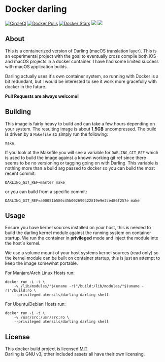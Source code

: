 # Docker darling

[![CircleCI](https://circleci.com/gh/utensils/docker-darling.svg?style=svg)](https://circleci.com/gh/utensils/docker-darling) [![Docker Pulls](https://img.shields.io/docker/pulls/utensils/darling.svg)](https://hub.docker.com/r/utensils/darling/) [![Docker Stars](https://img.shields.io/docker/stars/utensils/darling.svg)](https://hub.docker.com/r/utensils/darling/) [![](https://images.microbadger.com/badges/image/utensils/darling.svg)](https://microbadger.com/images/utensils/darling "Get your own image badge on microbadger.com") [![](https://images.microbadger.com/badges/version/utensils/darling.svg)](https://microbadger.com/images/utensils/darling "Get your own version badge on microbadger.com")  

## About

This is a containerized version of Darling (macOS translation layer). This is an experimental project with the goal to eventually cross compile both iOS and macOS projects in a docker container. I have had some limited success with macOS application builds.

Darling actually uses it's own container system, so running with Docker is a bit redundant, but I would be interested to see it work more gracefully with docker in the future.  

**Pull Requests are always welcome!**

## Building

This image is fairly heavy to build and can take a few hours depending on your system. The resulting image is about **1.5GB** uncompressed.
The build is driven by a `Makefile` so simply run the following:  

```shell
make
```

If you look at the Makefile you will see a variable for `DARLING_GIT_REF` which is used to build the image against a known working git ref since there seems to be no versioning or tagging going on with Darling. This variable is nothing more than a build arg passed to docker so you can build the most recent commit:  

```shell
DARLING_GIT_REF=master make
```
or you can build from a specific commit:
```shell
DARLING_GIT_REF=a00051b580c45b002690422819e9e2ce486f257e make
```

## Usage

Ensure you have kernel sources installed on your host, this is needed to build the darling 
kernel module against the running system on container startup. We run the container in **privileged** mode and inject the module into the host`s kernel. 

We use a volume mount of your host systems kernel sources (read only) so the kernel module can be built on container startup, this is just an attempt to keep the image somewhat portable.

For Manjaro/Arch Linux Hosts run:  

```shell
docker run -i -t \
    -v /lib/modules/"$(uname -r)"/build:/lib/modules/"$(uname -r)"/build:ro \
    --privileged utensils/darling darling shell
```

For Ubuntu/Debian Hosts run:  

```shell
docker run -i -t \
    -v /usr/src:/usr/src:ro \
    --privileged utensils/darling darling shell
```

## License

This docker build project is licensed [MIT](LICENSE).  
Darling is GNU v3, other included assets all have their own licensing.
